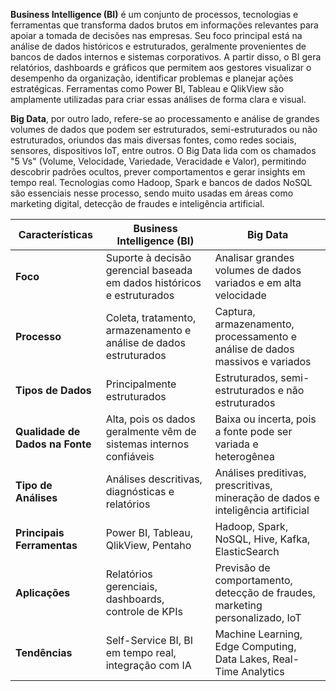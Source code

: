 
**Business Intelligence (BI)** é um conjunto de processos, tecnologias e ferramentas que transforma dados brutos em informações relevantes para apoiar a tomada de decisões nas empresas. Seu foco principal está na análise de dados históricos e estruturados, geralmente provenientes de bancos de dados internos e sistemas corporativos. A partir disso, o BI gera relatórios, dashboards e gráficos que permitem aos gestores visualizar o desempenho da organização, identificar problemas e planejar ações estratégicas. Ferramentas como Power BI, Tableau e QlikView são amplamente utilizadas para criar essas análises de forma clara e visual.

**Big Data**, por outro lado, refere-se ao processamento e análise de grandes volumes de dados que podem ser estruturados, semi-estruturados ou não estruturados, oriundos das mais diversas fontes, como redes sociais, sensores, dispositivos IoT, entre outros. O Big Data lida com os chamados "5 Vs" (Volume, Velocidade, Variedade, Veracidade e Valor), permitindo descobrir padrões ocultos, prever comportamentos e gerar insights em tempo real. Tecnologias como Hadoop, Spark e bancos de dados NoSQL são essenciais nesse processo, sendo muito usadas em áreas como marketing digital, detecção de fraudes e inteligência artificial.

| **Características**             | **Business Intelligence (BI)**                                         | **Big Data**                                                                    |
| ------------------------------- | ---------------------------------------------------------------------- | ------------------------------------------------------------------------------- |
| **Foco**                        | Suporte à decisão gerencial baseada em dados históricos e estruturados | Analisar grandes volumes de dados variados e em alta velocidade                 |
| **Processo**                    | Coleta, tratamento, armazenamento e análise de dados estruturados      | Captura, armazenamento, processamento e análise de dados massivos e variados    |
| **Tipos de Dados**              | Principalmente estruturados                                            | Estruturados, semi-estruturados e não estruturados                              |
| **Qualidade de Dados na Fonte** | Alta, pois os dados geralmente vêm de sistemas internos confiáveis     | Baixa ou incerta, pois a fonte pode ser variada e heterogênea                   |
| **Tipo de Análises**            | Análises descritivas, diagnósticas e relatórios                        | Análises preditivas, prescritivas, mineração de dados e inteligência artificial |
| **Principais Ferramentas**      | Power BI, Tableau, QlikView, Pentaho                                   | Hadoop, Spark, NoSQL, Hive, Kafka, ElasticSearch                                |
| **Aplicações**                  | Relatórios gerenciais, dashboards, controle de KPIs                    | Previsão de comportamento, detecção de fraudes, marketing personalizado, IoT    |
| **Tendências**                  | Self-Service BI, BI em tempo real, integração com IA                   | Machine Learning, Edge Computing, Data Lakes, Real-Time Analytics               |
